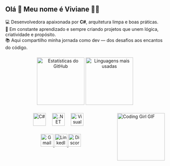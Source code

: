 <h2 align="left">Olá 👋 Meu nome é Viviane 🧙‍♀️</h2>

<p>💻 Desenvolvedora apaixonada por <strong>C#</strong>, arquitetura limpa e boas práticas. <br>
🎯 Em constante aprendizado e sempre criando projetos que unem lógica, criatividade e propósito. <br>
📚 Aqui compartilho minha jornada como dev — dos desafios aos encantos do código.</p>

###

<div align="center">
  <img src="https://github-readme-stats.vercel.app/api?username=VivianeGomes&hide=contribs,stars&show_icons=true&count_private=true&theme=buefy&locale=en&hide_border=false" height="150" alt="Estatísticas do GitHub" />
  <img src="https://github-readme-stats.vercel.app/api/top-langs?username=VivianeGomes&locale=en&hide=pascal,vhdl,stata&layout=compact&card_width=320&langs_count=5&theme=buefy&hide_border=false" height="150" alt="Linguagens mais usadas" />
</div>

###

<img align="right" height="150" src="https://i.imgflip.com/65efzo.gif" alt="Coding Girl GIF" />

###

<div align="center">
  <img src="https://cdn.jsdelivr.net/gh/devicons/devicon/icons/csharp/csharp-original.svg" height="40" alt="C#" />
  <img width="12" />
  <img src="https://cdn.jsdelivr.net/gh/devicons/devicon/icons/dotnetcore/dotnetcore-original.svg" height="40" alt=".NET Core" />
  <img width="12" />
  <img src="https://cdn.jsdelivr.net/gh/devicons/devicon/icons/visualstudio/visualstudio-plain.svg" height="40" alt="Visual Studio" />  <img width="12" />
  
</div>

###

<div align="center">
  <a href="mailto:viviane.sp13@gmail.com" target="_blank">
    <img src="https://img.shields.io/static/v1?message=Gmail&logo=gmail&label=&color=D14836&logoColor=white&style=for-the-badge" height="40" alt="Gmail" />
  </a>
  <a href="https://www.linkedin.com/in/viviane-g-0768a5121/" target="_blank">
    <img src="https://img.shields.io/static/v1?message=LinkedIn&logo=linkedin&label=&color=0077B5&logoColor=white&style=for-the-badge" height="40" alt="LinkedIn" />
  </a>
  <a href="https://discordapp.com/users/vigomar" target="_blank">
    <img src="https://img.shields.io/static/v1?message=Discord&logo=discord&label=&color=7289DA&logoColor=white&style=for-the-badge" height="40" alt="Discord" />
  </a>
</div>
